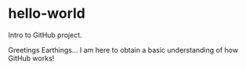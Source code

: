 # hello-world
Intro to GitHub project.

Greetings Earthings... I am here to obtain a basic understanding of how GitHub works!
